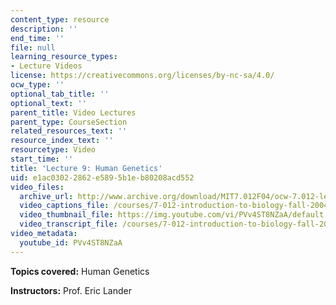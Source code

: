 ```yaml
---
content_type: resource
description: ''
end_time: ''
file: null
learning_resource_types:
- Lecture Videos
license: https://creativecommons.org/licenses/by-nc-sa/4.0/
ocw_type: ''
optional_tab_title: ''
optional_text: ''
parent_title: Video Lectures
parent_type: CourseSection
related_resources_text: ''
resource_index_text: ''
resourcetype: Video
start_time: ''
title: 'Lecture 9: Human Genetics'
uid: e1ac0302-2862-e589-5b1e-b80208acd552
video_files:
  archive_url: http://www.archive.org/download/MIT7.012F04/ocw-7.012-lec9-27sep2004-220k.mp4
  video_captions_file: /courses/7-012-introduction-to-biology-fall-2004/e5db7696f8555dc09bb1da0aa69545b6_PVv4ST8NZaA.vtt
  video_thumbnail_file: https://img.youtube.com/vi/PVv4ST8NZaA/default.jpg
  video_transcript_file: /courses/7-012-introduction-to-biology-fall-2004/4a58e575fb577298400528ce7b0a4037_PVv4ST8NZaA.pdf
video_metadata:
  youtube_id: PVv4ST8NZaA
---
```


**Topics covered:** Human Genetics

**Instructors:** Prof. Eric Lander

